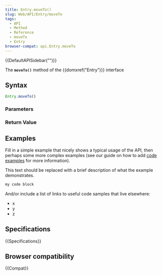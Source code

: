 ```yaml
---
title: Entry.moveTo()
slug: Web/API/Entry/moveTo
tags:
  - API
  - Method
  - Reference
  - moveTo
  - Entry
browser-compat: api.Entry.moveTo
---
```

{{DefaultAPISidebar("")}}

The **`moveTo()`** method of the {{domxref("Entry")}} interface 

## Syntax

```js
Entry.moveTo()
```

### Parameters



### Return Value



## Examples

Fill in a simple example that nicely shows a typical usage of the API, then perhaps some more complex examples (see our guide on how to add [code examples](/en-US/docs/MDN/Contribute/Structures/Code_examples) for more information).

This text should be replaced with a brief description of what the example demonstrates.

```js
my code block
```

And/or include a list of links to useful code samples that live elsewhere:

*   x
*   y
*   z

## Specifications

{{Specifications}}

## Browser compatibility

{{Compat}}

